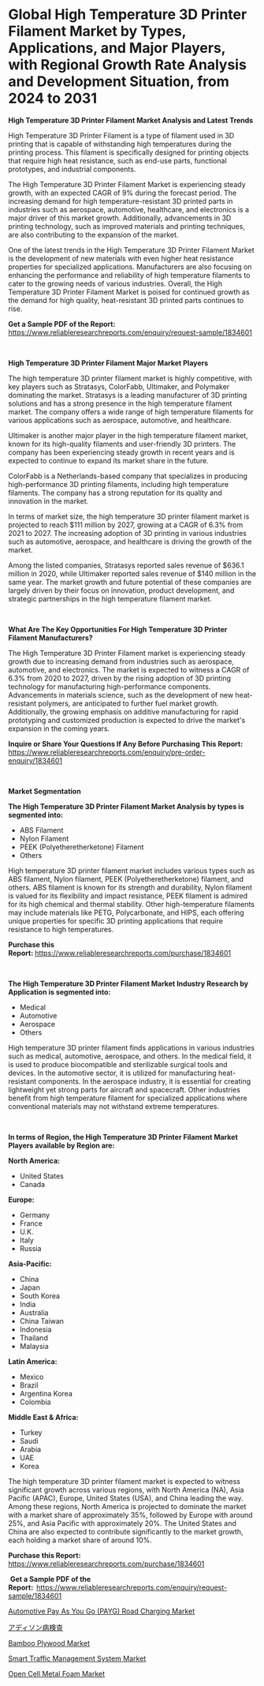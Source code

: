 <p><h1>Global High Temperature 3D Printer Filament Market by Types, Applications, and Major Players, with Regional Growth Rate Analysis and Development Situation, from 2024 to 2031</h1></p><p><strong>High Temperature 3D Printer Filament Market Analysis and Latest Trends</strong></p>
<p><p>High Temperature 3D Printer Filament is a type of filament used in 3D printing that is capable of withstanding high temperatures during the printing process. This filament is specifically designed for printing objects that require high heat resistance, such as end-use parts, functional prototypes, and industrial components.</p><p>The High Temperature 3D Printer Filament Market is experiencing steady growth, with an expected CAGR of 9% during the forecast period. The increasing demand for high temperature-resistant 3D printed parts in industries such as aerospace, automotive, healthcare, and electronics is a major driver of this market growth. Additionally, advancements in 3D printing technology, such as improved materials and printing techniques, are also contributing to the expansion of the market.</p><p>One of the latest trends in the High Temperature 3D Printer Filament Market is the development of new materials with even higher heat resistance properties for specialized applications. Manufacturers are also focusing on enhancing the performance and reliability of high temperature filaments to cater to the growing needs of various industries. Overall, the High Temperature 3D Printer Filament Market is poised for continued growth as the demand for high quality, heat-resistant 3D printed parts continues to rise.</p></p>
<p><strong>Get a Sample PDF of the Report:&nbsp;</strong> <a href="https://www.reliableresearchreports.com/enquiry/request-sample/1834601">https://www.reliableresearchreports.com/enquiry/request-sample/1834601</a></p>
<p>&nbsp;</p>
<p><strong>High Temperature 3D Printer Filament Major Market Players</strong></p>
<p><p>The high temperature 3D printer filament market is highly competitive, with key players such as Stratasys, ColorFabb, Ultimaker, and Polymaker dominating the market. Stratasys is a leading manufacturer of 3D printing solutions and has a strong presence in the high temperature filament market. The company offers a wide range of high temperature filaments for various applications such as aerospace, automotive, and healthcare.</p><p>Ultimaker is another major player in the high temperature filament market, known for its high-quality filaments and user-friendly 3D printers. The company has been experiencing steady growth in recent years and is expected to continue to expand its market share in the future.</p><p>ColorFabb is a Netherlands-based company that specializes in producing high-performance 3D printing filaments, including high temperature filaments. The company has a strong reputation for its quality and innovation in the market.</p><p>In terms of market size, the high temperature 3D printer filament market is projected to reach $111 million by 2027, growing at a CAGR of 6.3% from 2021 to 2027. The increasing adoption of 3D printing in various industries such as automotive, aerospace, and healthcare is driving the growth of the market.</p><p>Among the listed companies, Stratasys reported sales revenue of $636.1 million in 2020, while Ultimaker reported sales revenue of $140 million in the same year. The market growth and future potential of these companies are largely driven by their focus on innovation, product development, and strategic partnerships in the high temperature filament market.</p></p>
<p>&nbsp;</p>
<p><strong>What Are The Key Opportunities For High Temperature 3D Printer Filament Manufacturers?</strong></p>
<p><p>The High Temperature 3D Printer Filament market is experiencing steady growth due to increasing demand from industries such as aerospace, automotive, and electronics. The market is expected to witness a CAGR of 6.3% from 2020 to 2027, driven by the rising adoption of 3D printing technology for manufacturing high-performance components. Advancements in materials science, such as the development of new heat-resistant polymers, are anticipated to further fuel market growth. Additionally, the growing emphasis on additive manufacturing for rapid prototyping and customized production is expected to drive the market's expansion in the coming years.</p></p>
<p><strong>Inquire or Share Your Questions If Any Before Purchasing This Report:</strong> <a href="https://www.reliableresearchreports.com/enquiry/pre-order-enquiry/1834601">https://www.reliableresearchreports.com/enquiry/pre-order-enquiry/1834601</a></p>
<p>&nbsp;</p>
<p><strong>Market Segmentation</strong></p>
<p><strong>The High Temperature 3D Printer Filament Market Analysis by types is segmented into:</strong></p>
<p><ul><li>ABS Filament</li><li>Nylon Filament</li><li>PEEK (Polyetheretherketone) Filament</li><li>Others</li></ul></p>
<p><p>High temperature 3D printer filament market includes various types such as ABS filament, Nylon filament, PEEK (Polyetheretherketone) filament, and others. ABS filament is known for its strength and durability, Nylon filament is valued for its flexibility and impact resistance, PEEK filament is admired for its high chemical and thermal stability. Other high-temperature filaments may include materials like PETG, Polycarbonate, and HIPS, each offering unique properties for specific 3D printing applications that require resistance to high temperatures.</p></p>
<p><strong>Purchase this Report:&nbsp;</strong><a href="https://www.reliableresearchreports.com/purchase/1834601">https://www.reliableresearchreports.com/purchase/1834601</a></p>
<p>&nbsp;</p>
<p><strong>The High Temperature 3D Printer Filament Market Industry Research by Application is segmented into:</strong></p>
<p><ul><li>Medical</li><li>Automotive</li><li>Aerospace</li><li>Others</li></ul></p>
<p><p>High temperature 3D printer filament finds applications in various industries such as medical, automotive, aerospace, and others. In the medical field, it is used to produce biocompatible and sterilizable surgical tools and devices. In the automotive sector, it is utilized for manufacturing heat-resistant components. In the aerospace industry, it is essential for creating lightweight yet strong parts for aircraft and spacecraft. Other industries benefit from high temperature filament for specialized applications where conventional materials may not withstand extreme temperatures.</p></p>
<p>&nbsp;</p>
<p><strong>In terms of Region, the High Temperature 3D Printer Filament Market Players available by Region are:</strong></p>
<p>
    <p> <strong> North America: </strong>
        <ul>
            <li>United States</li>
            <li>Canada</li>
        </ul>
        </p> 
    <p> <strong> Europe: </strong>
        <ul>
            <li>Germany</li>
            <li>France</li>
            <li>U.K.</li>
            <li>Italy</li>
            <li>Russia</li>
        </ul>
        </p> 
    <p> <strong> Asia-Pacific: </strong>
        <ul>
            <li>China</li>
            <li>Japan</li>
            <li>South Korea</li>
            <li>India</li>
            <li>Australia</li>
            <li>China Taiwan</li>
            <li>Indonesia</li>
            <li>Thailand</li>
            <li>Malaysia</li>
        </ul>
        </p> 
    <p> <strong> Latin America: </strong>
        <ul>
            <li>Mexico</li>
            <li>Brazil</li>
            <li>Argentina Korea</li>
            <li>Colombia</li>
        </ul>
        </p> 
    <p> <strong> Middle East & Africa: </strong>
        <ul>
            <li>Turkey</li>
            <li>Saudi</li>
            <li>Arabia</li>
            <li>UAE</li>
            <li>Korea</li>
        </ul>
    </p>
    </p>
<p><p>The high temperature 3D printer filament market is expected to witness significant growth across various regions, with North America (NA), Asia Pacific (APAC), Europe, United States (USA), and China leading the way. Among these regions, North America is projected to dominate the market with a market share of approximately 35%, followed by Europe with around 25%, and Asia Pacific with approximately 20%. The United States and China are also expected to contribute significantly to the market growth, each holding a market share of around 10%.</p></p>
<p><strong>Purchase this Report: </strong><a href="https://www.reliableresearchreports.com/purchase/1834601">https://www.reliableresearchreports.com/purchase/1834601</a></p>
<p>&nbsp;<strong>Get a Sample PDF of the Report:&nbsp;&nbsp;</strong><a href="https://www.reliableresearchreports.com/enquiry/request-sample/1834601">https://www.reliableresearchreports.com/enquiry/request-sample/1834601</a></p>
<p><strong></strong></p>
<p><p><a href="https://issuu.com/reportprime-2/docs/automotive-pay-as-you-go-payg-road-charging-market">Automotive Pay As You Go (PAYG) Road Charging Market</a></p><p><a href="https://github.com/ycmtqqhvk3273/Market-Research-Report-List-1/blob/main/7968147193918.md">アディソン病検査</a></p><p><a href="https://github.com/myacatherineblakecaczo9vcsw/Market-Research-Report-List-1/blob/main/bamboo-plywood-market.md">Bamboo Plywood Market</a></p><p><a href="https://issuu.com/reportprime-2/docs/smart-traffic-management-system-market-size-2030.p">Smart Traffic Management System Market</a></p><p><a href="https://github.com/okotobwrhuteie/Market-Research-Report-List-1/blob/main/open-cell-metal-foam-market.md">Open Cell Metal Foam Market</a></p></p>